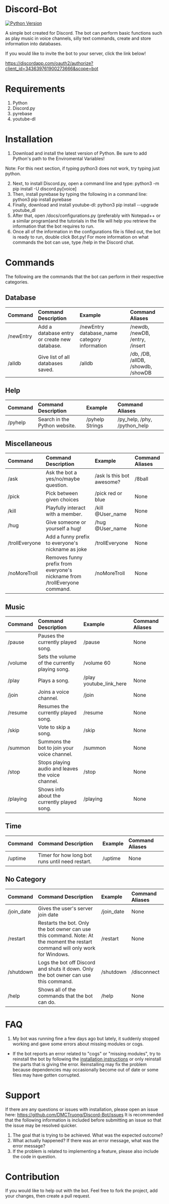 # Discord-Bot

[![Python Version](https://img.shields.io/badge/python-3.5-blue.svg)](https://www.python.org/downloads/release/python-351/)

A simple bot created for Discord. The bot can perform basic functions such as play music in voice channels, silly text commands, create and store information into databases.

If you would like to invite the bot to your server, click the link below!

https://discordapp.com/oauth2/authorize?client_id=343639761900273666&scope=bot

# Requirements

1. Python
2. Discord.py
3. pyrebase
4. youtube-dl

# Installation

1. Download and install the latest version of Python. Be sure to add Python's path to the Enviromental Variables!

Note: For this next section, if typing python3 does not work, try typing just python.

2. Next, to install Discord.py, open a command line and type: python3 -m pip install -U discord.py[voice]
3. Then, install pyrebase by typing the following in a command line: python3 pip install pyrebase
4. Finally, download and install youtube-dl: python3 pip install --upgrade youtube_dl
5. After that, open /docs/configurations.py (preferably with Notepad++ or a similar program)and the tutorials in the file will help you retrieve the information that the bot requires to run.
6. Once all of the information in the configurations file is filled out, the bot is ready to run, double click Bot.py! For more information on what commands the bot can use, type /help in the Discord chat.

# Commands

The following are the commands that the bot can perform in their respective categories.

## Database

| Command		| Command Description 											| Example										| Command Aliases						|
|:--------------|:--------------------------------------------------			|:----------------------------------------------|:--------------------------------------|
| /newEntry		| Add a database entry or create new database.					| /newEntry database_name category information 	| /newdb, /newDB, /entry, /insert		|
| /alldb		| Give list of all databases saved. 							| /alldb										| /db, /DB, /allDB, /showdb, /showDB	|

## Help

| Command		| Command Description 											| Example										| Command Aliases						|
|:--------------|:--------------------------------------------------			|:----------------------------------------------|:--------------------------------------|
| /pyhelp		| Search in the Python website.									| /pyhelp Strings								| /py_help, /phy, /python_help			| 

## Miscellaneous

| Command		| Command Description 											| Example										| Command Aliases						|
|:--------------|:--------------------------------------------------			|:----------------------------------------------|:--------------------------------------|
| /ask			| Ask the bot a yes/no/maybe question.							| /ask Is this bot awesome?						| /8ball								|
| /pick			| Pick between given choices									| /pick red or blue								| None									|
| /kill			| Playfully interact with a member.								| /kill @User_name								| None									|
| /hug			| Give someone or yourself a hug!								| /hug @User_name								| None									|
| /trollEveryone	| Add a funny prefix to everyone's nickname as joke			| /trollEveryone								| None									|
| /noMoreTroll	| Removes funny prefix from everyone's nickname	from /trollEveryone command.	| /noMoreTroll		| None									|

## Music

| Command		| Command Description 											| Example										| Command Aliases						|
|:--------------|:--------------------------------------------------			|:----------------------------------------------|:--------------------------------------|
| /pause		| Pauses the currently played song.							| /pause										| None									|
| /volume		| Sets the volume of the currently playing song.				| /volume 60									| None									|
| /play			| Plays a song.													| /play youtube_link_here						| None									|
| /join			| Joins a voice channel.										| /join											| None									|
| /resume		| Resumes the currently played song.							| /resume										| None									|
| /skip			| Vote to skip a song.											| /skip											| None									|
| /summon		| Summons the bot to join your voice channel.					| /summon										| None									|
| /stop			| Stops playing audio and leaves the voice channel.				| /stop											| None									|
| /playing		| Shows info about the currently played song.					| /playing										| None									|

## Time

| Command		| Command Description 											| Example										| Command Aliases						|
|:--------------|:--------------------------------------------------			|:----------------------------------------------|:--------------------------------------|
| /uptime 		| Timer for how long bot runs until need restart.				| /uptime										| None									|

## No Category

| Command		| Command Description 											| Example										| Command Aliases						|
|:--------------|:--------------------------------------------------			|:----------------------------------------------|:--------------------------------------|
| /join_date	| Gives the user's server join date								| /join_date									| None									|
| /restart		| Restarts the bot. Only the bot owner can use this command. Note: At the moment the restart command will only work for Windows.	| /restart										| None									|
| /shutdown		| Logs the bot off Discord and shuts it down. Only the bot owner can use this command.		| /shutdown			| /disconnect							|
| /help			| Shows all of the commands that the bot can do.				| /help											| None									|

# FAQ

1. My bot was running fine a few days ago but lately, it suddenly stopped working and gave some errors about missing modules or cogs.
- If the bot reports an error related to "cogs" or "missing modules", try to reinstall the bot by following the [installation instructions](#installation) or only reinstall the parts that is giving the error. Reinstalling may fix the problem because dependencies may occasionally become out of date or some files may have gotten corrupted.

# Support

If there are any questions or issues with installation, please open an issue here: https://github.com/DMCTruong/Discord-Bot/issues
It is recommended that the following information is included before submitting an issue so that the issue may be resolved quicker.

1. The goal that is trying to be achieved. What was the expected outcome?
2. What actually happened? If there was an error message, what was the error message?
3. If the problem is related to implementing a feature, please also include the code in question.

# Contribution

If you would like to help out with the bot. Feel free to fork the project, add your changes, then create a pull request.